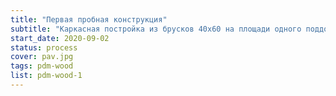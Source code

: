 ```yaml
---
title: "Первая пробная конструкция"
subtitle: "Каркасная постройка из брусков 40х60 на площади одного поддона."
start_date: 2020-09-02
status: process
cover: pav.jpg
tags: pdm-wood
list: pdm-wood-1
---
```

